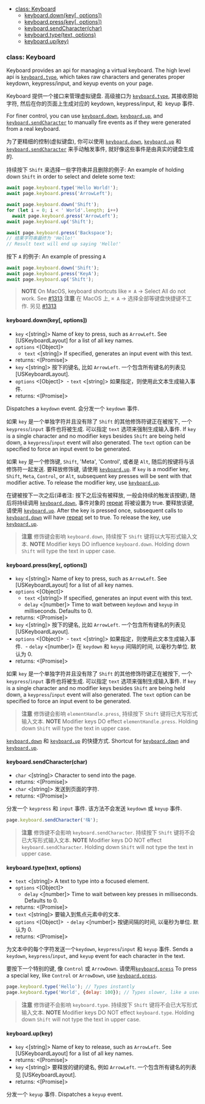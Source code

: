 - [class: Keyboard](#class-keyboard)
  * [keyboard.down(key[, options])](#keyboarddownkey-options)
  * [keyboard.press(key[, options])](#keyboardpresskey-options)
  * [keyboard.sendCharacter(char)](#keyboardsendcharacterchar)
  * [keyboard.type(text, options)](#keyboardtypetext-options)
  * [keyboard.up(key)](#keyboardupkey)

### class: Keyboard

Keyboard provides an api for managing a virtual keyboard. The high level api is [`keyboard.type`](#keyboardtypetext-options), which takes raw characters and generates proper keydown, keypress/input, and keyup events on your page.

Keyboard 提供一个接口来管理虚拟键盘. 高级接口为 [`keyboard.type`](#keyboardtypetext-options), 其接收原始字符, 然后在你的页面上生成对应的 keydown, keypress/input, 和  keyup 事件.

For finer control, you can use [`keyboard.down`](#keyboarddownkey-options), [`keyboard.up`](#keyboardupkey), and [`keyboard.sendCharacter`](#keyboardsendcharacterchar) to manually fire events as if they were generated from a real keyboard.

为了更精细的控制(虚拟键盘), 你可以使用 [`keyboard.down`](#keyboarddownkey-options), [`keyboard.up`](#keyboardupkey) 和 [`keyboard.sendCharacter`](#keyboardsendcharacterchar) 来手动触发事件, 就好像这些事件是由真实的键盘生成的.

持续按下 `Shift` 来选择一些字符串并且删除的例子:
An example of holding down `Shift` in order to select and delete some text:
```js
await page.keyboard.type('Hello World!');
await page.keyboard.press('ArrowLeft');

await page.keyboard.down('Shift');
for (let i = 0; i < ' World'.length; i++)
  await page.keyboard.press('ArrowLeft');
await page.keyboard.up('Shift');

await page.keyboard.press('Backspace');
// 结果字符串最终为 'Hello!'
// Result text will end up saying 'Hello!'
```

按下 `A` 的例子:
An example of pressing `A`
```js
await page.keyboard.down('Shift');
await page.keyboard.press('KeyA');
await page.keyboard.up('Shift');
```

> **NOTE** On MacOS, keyboard shortcuts like `⌘ A` -> Select All do not work. See [#1313](https://github.com/GoogleChrome/puppeteer/issues/1313)
> **注意** 在 MacOS 上, `⌘ A` -> 选择全部等键盘快捷键不工作. 另见 [#1313](https://github.com/GoogleChrome/puppeteer/issues/1313)

#### keyboard.down(key[, options])
- `key` <[string]> Name of key to press, such as `ArrowLeft`. See [USKeyboardLayout] for a list of all key names.
- `options` <[Object]>
  - `text` <[string]> If specified, generates an input event with this text.
- returns: <[Promise]>
- `key` <[string]> 按下的键名, 比如 `ArrowLeft`. 一个包含所有键名的列表见 [USKeyboardLayout].
- `options` <[Object]>
  - `text` <[string]> 如果指定，则使用此文本生成输入事件.
- returns: <[Promise]>

Dispatches a `keydown` event.
会分发一个 `keydown` 事件.

如果 `key` 是一个单独字符并且没有除了 `Shift` 的其他修饰符键正在被按下, 一个 `keypress`/`input` 事件也将被生成. 可以指定 `text` 选项来强制生成输入事件.
If `key` is a single character and no modifier keys besides `Shift` are being held down, a `keypress`/`input` event will also generated. The `text` option can be specified to force an input event to be generated.

如果 `key` 是一个修饰键, `Shift`, 'Meta', 'Control', 或者是 `Alt`, 随后的按键将与该修饰符一起发送. 要释放修饰键, 请使用 [`keyboard.up`](#keyboardupkey).
If `key` is a modifier key, `Shift`, `Meta`, `Control`, or `Alt`, subsequent key presses will be sent with that modifier active. To release the modifier key, use [`keyboard.up`](#keyboardupkey).

在键被按下一次之后(译者注: 按下之后没有被释放, 一般会持续的触发该按键), 随后将持续调用 [`keyboard.down`](#keyboarddownkey-options), 事件对象的 [repeat](https://developer.mozilla.org/en-US/docs/Web/API/KeyboardEvent/repeat) 将被设置为 true. 要释放该键, 请使用 [`keyboard.up`](#keyboardupkey).
After the key is pressed once, subsequent calls to [`keyboard.down`](#keyboarddownkey-options) will have [repeat](https://developer.mozilla.org/en-US/docs/Web/API/KeyboardEvent/repeat) set to true. To release the key, use [`keyboard.up`](#keyboardupkey).

> **注意** 修饰键会影响 `keyboard.down`, 持续按下 `Shift` 键将以大写形式输入文本.
> **NOTE** Modifier keys DO influence `keyboard.down`. Holding down `Shift` will type the text in upper case.

#### keyboard.press(key[, options])
- `key` <[string]> Name of key to press, such as `ArrowLeft`. See [USKeyboardLayout] for a list of all key names.
- `options` <[Object]>
  - `text` <[string]> If specified, generates an input event with this text.
  - `delay` <[number]> Time to wait between `keydown` and `keyup` in milliseconds. Defaults to 0.
- returns: <[Promise]>
- `key` <[string]> 按下的键名, 比如 `ArrowLeft`. 一个包含所有键名的列表见 [USKeyboardLayout].
- `options` <[Object]>
  - `text` <[string]> 如果指定，则使用此文本生成输入事件.
  - `delay` <[number]> 在 `keydown` 和 `keyup` 间隔的时间, 以毫秒为单位. 默认为 0.
- returns: <[Promise]>

如果 `key` 是一个单独字符并且没有除了 `Shift` 的其他修饰符键正在被按下, 一个 `keypress`/`input` 事件也将被生成. 可以指定 `text` 选项来强制生成输入事件.
If `key` is a single character and no modifier keys besides `Shift` are being held down, a `keypress`/`input` event will also generated. The `text` option can be specified to force an input event to be generated.

> **注意** 修饰键会影响 `elementHandle.press`, 持续按下 `Shift` 键将已大写形式输入文本.
> **NOTE** Modifier keys DO effect `elementHandle.press`. Holding down `Shift` will type the text in upper case.

[`keyboard.down`](#keyboarddownkey-options) 和 [`keyboard.up`](#keyboardupkey) 的快捷方式.
Shortcut for [`keyboard.down`](#keyboarddownkey-options) and [`keyboard.up`](#keyboardupkey).

#### keyboard.sendCharacter(char)
- `char` <[string]> Character to send into the page.
- returns: <[Promise]>
- `char` <[string]> 发送到页面的字符.
- returns: <[Promise]>

分发一个 `keypress` 和 `input` 事件. 该方法不会发送 `keydown` 或 `keyup` 事件.

```js
page.keyboard.sendCharacter('嗨');
```

> **注意** 修饰键不会影响 `keyboard.sendCharacter`. 持续按下 `Shift` 键将不会已大写形式输入文本.
> **NOTE** Modifier keys DO NOT effect `keyboard.sendCharacter`. Holding down `Shift` will not type the text in upper case.

#### keyboard.type(text, options)
- `text` <[string]> A text to type into a focused element.
- `options` <[Object]>
  - `delay` <[number]> Time to wait between key presses in milliseconds. Defaults to 0.
- returns: <[Promise]>
- `text` <[string]> 要输入到焦点元素中的文本.
- `options` <[Object]>
  - `delay` <[number]> 按键间隔的时间, 以毫秒为单位. 默认为 0.
- returns: <[Promise]>

为文本中的每个字符发送一个`keydown`, `keypress`/`input` 和 `keyup` 事件.
Sends a `keydown`, `keypress`/`input`, and `keyup` event for each character in the text.

要按下一个特别的键, 像 `Control` 或 `ArrowDown`. 请使用[`keyboard.press`](#keyboardpresskey-options)
To press a special key, like `Control` or `ArrowDown`, use [`keyboard.press`](#keyboardpresskey-options).

```js
page.keyboard.type('Hello'); // Types instantly
page.keyboard.type('World', {delay: 100}); // Types slower, like a user
```

> **注意** 修饰键不会影响 `keyboard.type`. 持续按下 `Shift` 键将不会已大写形式输入文本.
> **NOTE** Modifier keys DO NOT effect `keyboard.type`. Holding down `Shift` will not type the text in upper case.

#### keyboard.up(key)
- `key` <[string]> Name of key to release, such as `ArrowLeft`. See [USKeyboardLayout] for a list of all key names.
- returns: <[Promise]>
- `key` <[string]> 要释放的键的键名, 例如 `ArrowLeft`. 一个包含所有键名的列表见 [USKeyboardLayout].
- returns: <[Promise]>

分发一个 `keyup` 事件.
Dispatches a `keyup` event.
